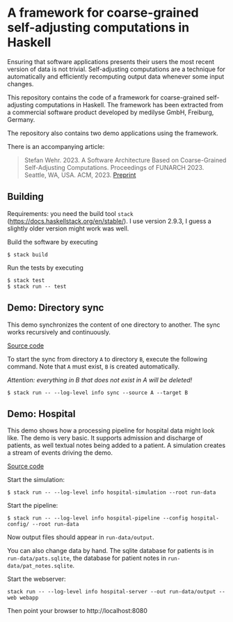 # A framework for coarse-grained self-adjusting computations in Haskell

Ensuring that software applications
presents their users the most recent version of data is not trivial.
Self-adjusting computations are a technique for automatically and efficiently recomputing
output data whenever some input changes.

This repository contains the code of a framework for coarse-grained self-adjusting computations in Haskell. The framework has been extracted from
a commercial software product developed by medilyse GmbH, Freiburg, Germany.

The repository also contains two demo applications using the framework.

There is an accompanying article:

> Stefan Wehr. 2023. A Software Architecture Based on Coarse-Grained
> Self-Adjusting Computations. Proceedings of FUNARCH 2023.
> Seattle, WA, USA. ACM, 2023.
> [Preprint](Wehr_A-Software-Architecture-Based-on-Coarse-Grained-Self-Adjusting-Computations.pdf)

## Building

Requirements: you need the build tool `stack` (https://docs.haskellstack.org/en/stable/).
I use version 2.9.3, I guess a slightly older version might work was well.

Build the software by executing

```
$ stack build
```

Run the tests by executing

```
$ stack test
$ stack run -- test
```

## Demo: Directory sync

This demo synchronizes the content of one directory to another. The
sync works recursively and continuously.

[Source code](app/Control/IncComps/Demos/DirSync)

To start the sync from directory `A` to directory `B`, execute the following command.
Note that `A` must exist, `B` is created automatically.

*Attention: everything in B that does not exist in A will be deleted!*

```
$ stack run -- --log-level info sync --source A --target B
```

## Demo: Hospital

This demo shows how a processing pipeline for hospital data might look like.
The demo is very basic. It supports admission and discharge of patients, as well
textual notes being added to a patient. A simulation creates a stream of events
driving the demo.

[Source code](app/Control/IncComps/Demos/Hospital)

Start the simulation:

```
$ stack run -- --log-level info hospital-simulation --root run-data
```

Start the pipeline:

```
$ stack run -- --log-level info hospital-pipeline --config hospital-config/ --root run-data
```

Now output files should appear in `run-data/output`.

You can also change data by hand. The sqlite database for patients is in
`run-data/pats.sqlite`, the database for patient notes in
`run-data/pat_notes.sqlite`.

Start the webserver:

```
stack run -- --log-level info hospital-server --out run-data/output --web webapp
```

Then point your browser to http://localhost:8080
